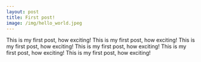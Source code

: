 ```yaml
---
layout: post
title: First post!
image: /img/hello_world.jpeg
---
```


This is my first post, how exciting!
This is my first post, how exciting!
This is my first post, how exciting!
This is my first post, how exciting!
This is my first post, how exciting!
This is my first post, how exciting!
